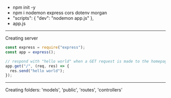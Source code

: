 - npm init -y
- npm i nodemon express cors dotenv morgan
- "scripts": {
  "dev": "nodemon app.js"
  },
- app.js

---

Creating server

```javascript
const express = require("express");
const app = express();

// respond with "hello world" when a GET request is made to the homepage
app.get("/", (req, res) => {
  res.send("hello world");
});
```

---

Creating folders:
'models', 'public', 'routes', 'controllers'
